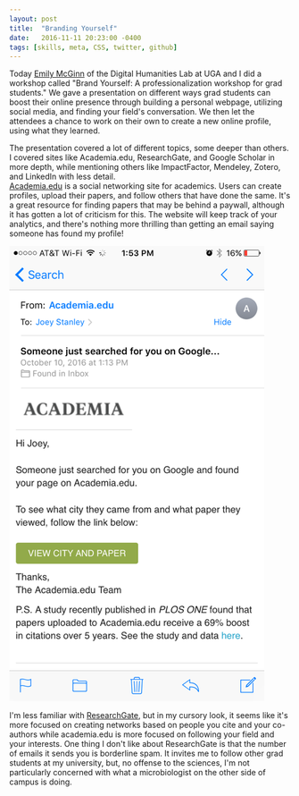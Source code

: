 ```yaml
---
layout: post
title:  "Branding Yourself"
date:   2016-11-11 20:23:00 -0400
tags: [skills, meta, CSS, twitter, github]
---
```


Today [Emily McGinn](http://emilymcginn.com) of the Digital Humanities Lab at UGA and I did a workshop called "Brand Yourself: A professionalization workshop for grad students." We gave a presentation on different ways grad students can boost their online presence through building a personal webpage, utilizing social media, and finding your field's conversation. We then let the attendees a chance to work on their own to create a new online profile, using what they learned.

The presentation covered a lot of different topics, some deeper than others. I covered sites like Academia.edu, ResearchGate, and Google Scholar in more depth, while mentioning others like ImpactFactor, Mendeley, Zotero, and LinkedIn with less detail.   
[Academia.edu](http://academia.edu) is a social networking site for academics. Users can create profiles, upload their papers, and follow others that have done the same. It's a great resource for finding papers that may be behind a paywall, although it has gotten a lot of criticism for this. The website will keep track of your analytics, and there's nothing more thrilling than getting an email saying someone has found my profile!

![Academia.edu email screenshot](/images/academia_email_screenshot.png)

I'm less familiar with [ResearchGate](https://www.researchgate.net), but in my cursory look, it seems like it's more focused on creating networks based on people you cite and your co-authors while academia.edu is more focused on following your field and your interests. One thing I don't like about ResearchGate is that the number of emails it sends you is borderline spam. It invites me to follow other grad students at my university, but, no offense to the sciences, I'm not particularly concerned with what a microbiologist on the other side of campus is doing.   

